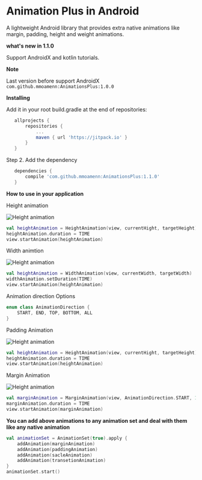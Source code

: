 # Animation Plus in Android

A lightweight Android library that provides extra native animations like margin, padding, height and weight animations.

**what's new in 1.1.0**

Support AndroidX and kotlin tutorials.

**Note** 

Last version before support AndroidX ```com.github.mmoamenn:AnimationsPlus:1.0.0```

**Installing**
 
 Add it in your root build.gradle at the end of repositories:
 
 ```groovy
 	allprojects {
 		repositories {
 			...
 			maven { url 'https://jitpack.io' }
 		}
 	}
  ```
 	
 Step 2. Add the dependency
 
 ```groovy
 	dependencies {
 		compile 'com.github.mmoamenn:AnimationsPlus:1.1.0'
 	}
 ```

**How to use in your application**

Height animation

![Height animation](https://github.com/mmoamenn/AnimationsPlus/blob/master/samples/height.gif)

```kotlin
val heightAnimation = HeightAnimation(view, currentHight, targetHeight)
heightAnimation.duration = TIME
view.startAnimation(heightAnimation)
```

Width animtion

![Height animation](https://github.com/mmoamenn/AnimationsPlus/blob/master/samples/width.gif)

```kotlin
val heightAnimation = WidthAnimation(view, currentWidth, targetWidth)
widthAnimation.setDuration(TIME)
view.startAnimation(heightAnimation)
```

Animation direction Options

```kotlin
enum class AnimationDirection {
    START, END, TOP, BOTTOM, ALL
}
```

Padding Animation

![Height animation](https://github.com/mmoamenn/AnimationsPlus/blob/master/samples/padding.gif)

```kotlin
val heightAnimation = HeightAnimation(view, currentHight, targetHeight)
heightAnimation.duration = TIME
view.startAnimation(heightAnimation)
```

Margin Animation

![Height animation](https://github.com/mmoamenn/AnimationsPlus/blob/master/samples/margin.gif)

```kotlin
val marginAnimation = MarginAnimation(view, AnimationDirection.START, 100)
marginAnimation.duration = TIME
view.startAnimation(marginAnimation)
```

**You can add above animations to any animation set and deal with them like any native animation**

```kotlin
val animationSet = AnimationSet(true).apply {
    addAnimation(marginAnimation)
    addAnimation(paddingAnimation)
    addAnimation(sacleAnimation)
    addAnimation(transetionAnimation)
}
animationSet.start()
```


